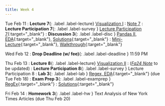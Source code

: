 ```yaml
---
title: Week 4
---
```


Tue Feb 11
: **Lecture 7**{: .label .label-lecture} [Visualization I](lecture/lec07)
    : [Note 7](https://ds100.org/course-notes/visualization_1/visualization_1.html)
: **Lecture Participation 7**{: .label .label-survey } [Lecture Participation 7](https://app.sli.do/event/jTBZeoyMeSdxuxpSVFT3t3){:target="_blank"}
: **Discussion 3**{: .label .label-disc } [Pandas II, EDA](https://drive.google.com/file/d/1vKIYh5PJM42QXpDuCnHTzzrdQ9TFGjou/view?usp=sharing){:target="_blank"},
    [Solutions](https://drive.google.com/file/d/1rm4nCnAiseXAp6ZPwCLxaQ39brLuY8sr/view?usp=sharing){:target="_blank"}
    : [Mini-Lecture](https://www.youtube.com/watch?v=9jFqjbPLThc&list=PLQCcNQgUcDfoUXRtrHc9TUx2pBYNfToVN&index=5){:target="_blank"}, 
    [Walkthrough](https://www.youtube.com/watch?v=7ldQo1c43Tk){:target="_blank"}

Wed Feb 12
: **Drop Deadline (w/ fee)**{: .label .label-deadline } 11:59 PM

Thu Feb 13
: **Lecture 8**{: .label .label-lecture} [Visualization II](lecture/lec08)
    : ([*Fa24 Note*](https://ds100.org/course-notes/visualization_2/visualization_2.html) to be updated)
: **Lecture Participation 8**{: .label .label-survey } Lecture Participation 8
: **Lab 3**{: .label .label-lab } [Regex, EDA](https://data100.datahub.berkeley.edu/hub/user-redirect/git-pull?repo=https%3A%2F%2Fgithub.com%2FDS-100%2Fsp25-student&urlpath=lab%2Ftree%2Fsp25-student%2Flab%2Flab03%2Flab03.ipynb&branch=main){:target="_blank"} (due Tue Feb 18)
: **Exam Prep 3**{: .label .label-examprep } [RegEx](https://drive.google.com/file/d/1jCgdlt_lQZ-0BWcQmvvmOAPNhZ4pqND2/view?usp=sharing){:target="_blank"}
    : [Solutions](https://drive.google.com/file/d/1STSj_ti-Ai169Zng-vA-Q0ZwQ6JGm-DM/view?usp=sharing){:target="_blank"}


Fri Feb 14
: **Homework 3**{: .label .label-hw } Text Analysis of New York Times Articles (due Thu Feb 20)